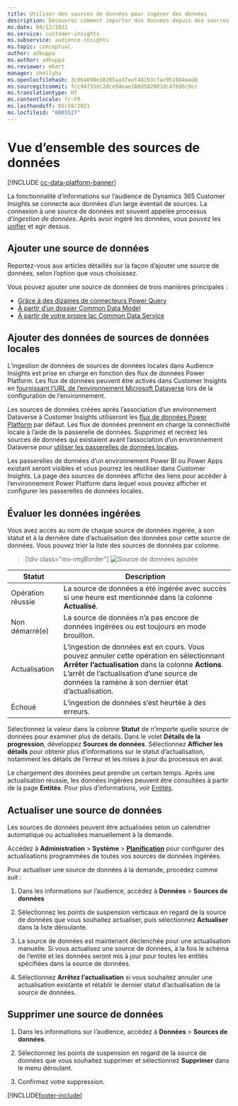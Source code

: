```yaml
---
title: Utiliser des sources de données pour ingérer des données
description: Découvrez comment importer des données depuis des sources diverses.
ms.date: 04/12/2021
ms.service: customer-insights
ms.subservice: audience-insights
ms.topic: conceptual
author: adkuppa
ms.author: adkuppa
ms.reviewer: mhart
manager: shellyha
ms.openlocfilehash: 3c0b4690e18285aa37eef481b3cfac951884ead6
ms.sourcegitcommit: fcc94f55dc2dce84eae188d582801dc47696c9cc
ms.translationtype: HT
ms.contentlocale: fr-FR
ms.lasthandoff: 05/20/2021
ms.locfileid: "6085527"
---
```

# <a name="data-sources-overview"></a>Vue d’ensemble des sources de données

[!INCLUDE [cc-data-platform-banner](../includes/cc-data-platform-banner.md)]

La fonctionnalité d’informations sur l’audience de Dynamics 365 Customer Insights se connecte aux données d’un large éventail de sources. La connexion à une source de données est souvent appelée processus d’*ingestion de données*. Après avoir ingéré les données, vous pouvez les [unifier](data-unification.md) et agir dessus.

## <a name="add-a-data-source"></a>Ajouter une source de données

Reportez-vous aux articles détaillés sur la façon d’ajouter une source de données, selon l’option que vous choisissez.

Vous pouvez ajouter une source de données de trois manières principales :

- [Grâce à des dizaines de connecteurs Power Query](connect-power-query.md)
- [À partir d’un dossier Common Data Model](connect-common-data-model.md)
- [À partir de votre propre lac Common Data Service](connect-common-data-service-lake.md)

## <a name="add-data-from-on-premises-data-sources"></a>Ajouter des données de sources de données locales

L’ingestion de données de sources de données locales dans Audience Insights est prise en charge en fonction des flux de données Power Platform. Les flux de données peuvent être activés dans Customer Insights en [fournissant l’URL de l’environnement Microsoft Dataverse](manage-environments.md#create-an-environment-in-an-existing-organization) lors de la configuration de l’environnement.

Les sources de données créées après l’association d’un environnement Dataverse à Customer Insights utiliseront les [flux de données Power Platform](/power-query/dataflows/overview-dataflows-across-power-platform-dynamics-365) par défaut. Les flux de données prennent en charge la connectivité locale à l’aide de la passerelle de données. Supprimez et recréez les sources de données qui existaient avant l’association d’un environnement Dataverse pour [utiliser les passerelles de données locales](/powerapps/maker/data-platform/using-dataflows-with-on-premises-data.md).

Les passerelles de données d’un environnement Power BI ou Power Apps existant seront visibles et vous pourrez les réutiliser dans Customer Insights. La page des sources de données affiche des liens pour accéder à l’environnement Power Platform dans lequel vous pouvez afficher et configurer les passerelles de données locales.

## <a name="review-ingested-data"></a>Évaluer les données ingérées

Vous avez accès au nom de chaque source de données ingérée, à son statut et à la dernière date d’actualisation des données pour cette source de données. Vous pouvez trier la liste des sources de données par colonne.

> [!div class="mx-imgBorder"]
> ![Source de données ajoutée](media/configure-data-datasource-added.png "Source de données ajoutée")

|Statut  |Description  |
|---------|---------|
|Opération réussie   |La source de données a été ingérée avec succès si une heure est mentionnée dans la colonne **Actualisé**.
|Non démarré(e)   |La source de données n’a pas encore de données ingérées ou est toujours en mode brouillon.         |
|Actualisation    |L’ingestion de données est en cours. Vous pouvez annuler cette opération en sélectionnant **Arrêter l’actualisation** dans la colonne **Actions**. L’arrêt de l’actualisation d’une source de données la ramène à son dernier état d’actualisation.       |
|Échoué     |L’ingestion de données s’est heurtée à des erreurs.         |

Sélectionnez la valeur dans la colonne **Statut** de n’importe quelle source de données pour examiner plus de détails. Dans le volet **Détails de la progression**, développez **Sources de données**. Sélectionnez **Afficher les détails** pour obtenir plus d’informations sur le statut d’actualisation, notamment les détails de l’erreur et les mises à jour du processus en aval.

Le chargement des données peut prendre un certain temps. Après une actualisation réussie, les données ingérées peuvent être consultées à partir de la page **Entités**. Pour plus d’informations, voir [Entités](entities.md).

## <a name="refresh-a-data-source"></a>Actualiser une source de données

Les sources de données peuvent être actualisées selon un calendrier automatique ou actualisées manuellement à la demande. 

Accédez à **Administration** > **Système** > [**Planification**](system.md#schedule-tab) pour configurer des actualisations programmées de toutes vos sources de données ingérées.

Pour actualiser une source de données à la demande, procédez comme suit :

1. Dans les informations sur l’audience, accédez à **Données** > **Sources de données**

2. Sélectionnez les points de suspension verticaux en regard de la source de données que vous souhaitez actualiser, puis sélectionnez **Actualiser** dans la liste déroulante.

3. La source de données est maintenant déclenchée pour une actualisation manuelle. Si vous actualisez une source de données, à la fois le schéma de l’entité et les données seront mis à jour pour toutes les entités spécifiées dans la source de données.

4. Sélectionnez **Arrêtez l’actualisation** si vous souhaitez annuler une actualisation existante et rétablir le dernier statut d’actualisation de la source de données.

## <a name="delete-a-data-source"></a>Supprimer une source de données

1. Dans les informations sur l’audience, accédez à **Données** > **Sources de données**.

2. Sélectionnez les points de suspension en regard de la source de données que vous souhaitez supprimer et sélectionnez **Supprimer** dans le menu déroulant.

3. Confirmez votre suppression.


[!INCLUDE[footer-include](../includes/footer-banner.md)]
